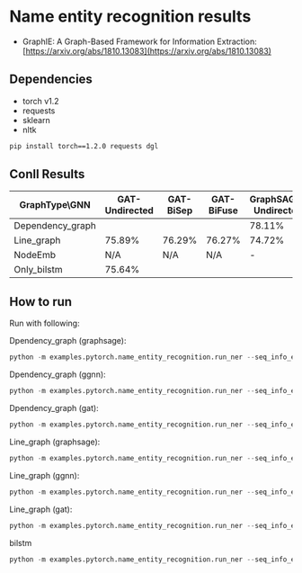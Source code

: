 Name entity recognition results
============


- GraphIE: A Graph-Based Framework for Information Extraction: [https://arxiv.org/abs/1810.13083](https://arxiv.org/abs/1810.13083)



Dependencies
------------
- torch v1.2
- requests
- sklearn
- nltk

```bash
pip install torch==1.2.0 requests dgl
```



Conll Results
-------

| GraphType\GNN  | GAT-Undirected   |  GAT-BiSep    | GAT-BiFuse   | GraphSAGE-Undirected   |  GraphSAGE-BiSep    | GraphSAGE-BiFuse   |  GGNN-Undirected   |  GGNN-BiSep    | GGNN-BiFuse   | 
| ------------- |  -------------| ------------- |  -------------|  ------------- | ------------- |  -------------| ------------- | -------------  | ------------- |  
| Dependency_graph     |   |   |  |78.11%|77.53%  |77.55%|  | |   |
| Line_graph        |75.89% |76.29%|76.27%|74.72%|74.40%|73.10%|76.13%|73.20%|75.75%|
| NodeEmb | N/A  | N/A | N/A | - | - | -  |  | - |  - |
|Only_bilstm| 75.64%|






How to run
----------

Run with following:


Dpendency_graph (graphsage):
```python
python -m examples.pytorch.name_entity_recognition.run_ner --seq_info_encode_strategy bilstm  --graph_type dependency_graph --gpu 0 --init_hidden_size 400 --hidden_size 128 --drop 0.2 --lr 0.01 --batch_size 100 --gnn_type graphsage --direction_option undirected
```
Dpendency_graph (ggnn):
```python
python -m examples.pytorch.name_entity_recognition.run_ner --seq_info_encode_strategy bilstm  --graph_type dependency_graph --gpu 0 --init_hidden_size 400 --hidden_size 128 --drop 0.2 --lr 0.01 --batch_size 100 --gnn_type ggnn --direction_option undirected
```

Dpendency_graph (gat):
```python
python -m examples.pytorch.name_entity_recognition.run_ner --seq_info_encode_strategy bilstm  --graph_type dependency_graph --gpu 0 --init_hidden_size 400 --hidden_size 128 --drop 0.2 --lr 0.001 --batch_size 100 --gnn_type gat --direction_option undirected 
```

Line_graph (graphsage):
```python
python -m examples.pytorch.name_entity_recognition.run_ner --seq_info_encode_strategy bilstm  --graph_type line_graph --gpu 0 --init_hidden_size 400 --hidden_size 128 --drop 0.2 --lr 0.01 --batch_size 100 --gnn_type graphsage --direction_option undirected
```
Line_graph (ggnn):
```python
python -m examples.pytorch.name_entity_recognition.run_ner --seq_info_encode_strategy bilstm  --graph_type line_graph --gpu 0 --init_hidden_size 400 --hidden_size 128 --drop 0.2 --lr 0.01 --batch_size 100 --gnn_type ggnn --direction_option undirected
```

Line_graph (gat):
```python
python -m examples.pytorch.name_entity_recognition.run_ner --seq_info_encode_strategy bilstm  --graph_type line_graph --gpu 0 --init_hidden_size 400 --hidden_size 128 --drop 0.2 --lr 0.001 --batch_size 100 --gnn_type gat --direction_option undirected 
```

bilstm
```python
python -m examples.pytorch.name_entity_recognition.run_ner --seq_info_encode_strategy bilstm  --gpu 0 --init_hidden_size 400 --hidden_size 128 --drop 0.2 --lr 0.01 --batch_size 100
```






